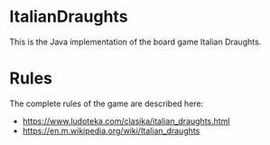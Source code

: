 # ItalianDraughts

This is the Java implementation of the board game Italian Draughts.


# Rules
The complete rules of the game are described here:
- https://www.ludoteka.com/clasika/italian_draughts.html
- https://en.m.wikipedia.org/wiki/Italian_draughts
